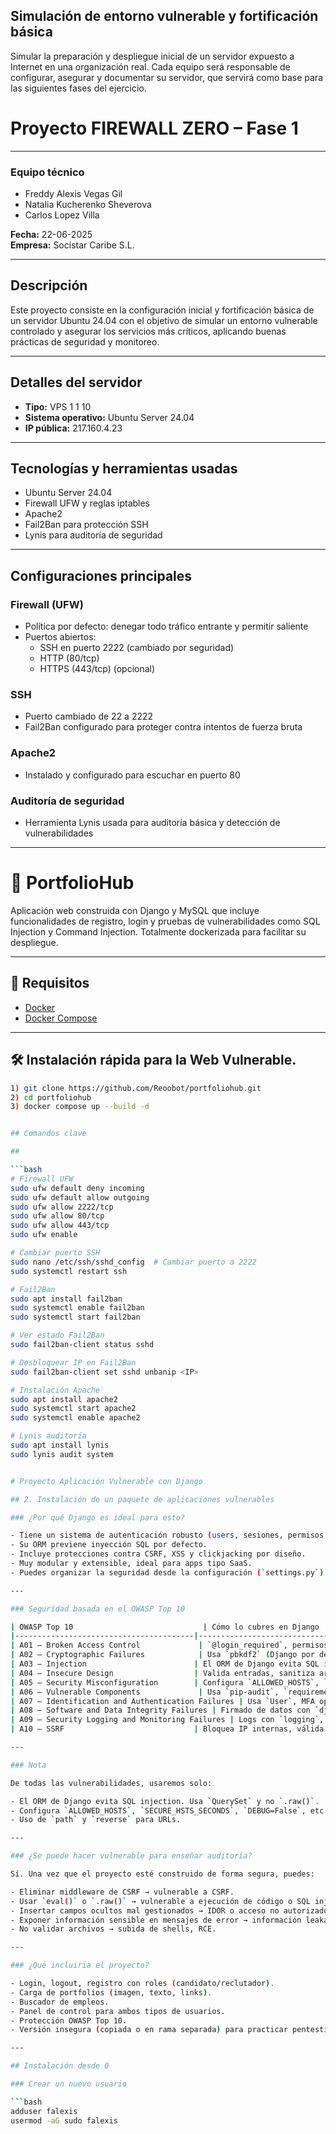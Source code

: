 ## Simulación de entorno vulnerable y fortificación básica
Simular la preparación y despliegue inicial de un servidor expuesto a Internet en una organización real. Cada equipo será responsable de configurar, asegurar y documentar su servidor, que servirá como base para las siguientes fases del ejercicio.
# Proyecto FIREWALL ZERO – Fase 1

---

### Equipo técnico  
- Freddy Alexis Vegas Gil  
- Natalia Kucherenko Sheverova  
- Carlos Lopez Villa  

**Fecha:** 22-06-2025  
**Empresa:** Socistar Caribe S.L.

---

## Descripción

Este proyecto consiste en la configuración inicial y fortificación básica de un servidor Ubuntu 24.04 con el objetivo de simular un entorno vulnerable controlado y asegurar los servicios más críticos, aplicando buenas prácticas de seguridad y monitoreo.

---

## Detalles del servidor

- **Tipo:** VPS 1 1 10  
- **Sistema operativo:** Ubuntu Server 24.04  
- **IP pública:** 217.160.4.23  

---

## Tecnologías y herramientas usadas

- Ubuntu Server 24.04  
- Firewall UFW y reglas iptables  
- Apache2  
- Fail2Ban para protección SSH  
- Lynis para auditoría de seguridad  

---

## Configuraciones principales

### Firewall (UFW)

- Política por defecto: denegar todo tráfico entrante y permitir saliente  
- Puertos abiertos:  
  - SSH en puerto 2222 (cambiado por seguridad)  
  - HTTP (80/tcp)  
  - HTTPS (443/tcp) (opcional)  

### SSH

- Puerto cambiado de 22 a 2222  
- Fail2Ban configurado para proteger contra intentos de fuerza bruta  

### Apache2

- Instalado y configurado para escuchar en puerto 80  

### Auditoría de seguridad

- Herramienta Lynis usada para auditoría básica y detección de vulnerabilidades  

---

# 🧠 PortfolioHub

Aplicación web construida con Django y MySQL que incluye funcionalidades de registro, login y pruebas de vulnerabilidades como SQL Injection y Command Injection. Totalmente dockerizada para facilitar su despliegue.

---

## 🚀 Requisitos

- [Docker](https://www.docker.com/)
- [Docker Compose](https://docs.docker.com/compose/)

---

## 🛠 Instalación rápida para la Web Vulnerable.

```bash
1) git clone https://github.com/Reoobot/portfoliohub.git
2) cd portfoliohub
3) docker compose up --build -d


## Comandos clave

##

```bash
# Firewall UFW
sudo ufw default deny incoming
sudo ufw default allow outgoing
sudo ufw allow 2222/tcp
sudo ufw allow 80/tcp
sudo ufw allow 443/tcp
sudo ufw enable

# Cambiar puerto SSH
sudo nano /etc/ssh/sshd_config  # Cambiar puerto a 2222
sudo systemctl restart ssh

# Fail2Ban
sudo apt install fail2ban
sudo systemctl enable fail2ban
sudo systemctl start fail2ban

# Ver estado Fail2Ban
sudo fail2ban-client status sshd

# Desbloquear IP en Fail2Ban
sudo fail2ban-client set sshd unbanip <IP>

# Instalación Apache
sudo apt install apache2
sudo systemctl start apache2
sudo systemctl enable apache2

# Lynis auditoría
sudo apt install lynis
sudo lynis audit system


# Proyecto Aplicación Vulnerable con Django

## 2. Instalación de un paquete de aplicaciones vulnerables

### ¿Por qué Django es ideal para esto?

- Tiene un sistema de autenticación robusto (users, sesiones, permisos, etc.).
- Su ORM previene inyección SQL por defecto.
- Incluye protecciones contra CSRF, XSS y clickjacking por diseño.
- Muy modular y extensible, ideal para apps tipo SaaS.
- Puedes organizar la seguridad desde la configuración (`settings.py`) hasta las vistas, middlewares, etc.

---

### Seguridad basada en el OWASP Top 10

| OWASP Top 10                             | Cómo lo cubres en Django                                                                                   |
|----------------------------------------|------------------------------------------------------------------------------------------------------------|
| A01 – Broken Access Control             | `@login_required`, permisos de grupos, `has_perm`, lógica en views.                                        |
| A02 – Cryptographic Failures            | Usa `pbkdf2` (Django por defecto), HTTPS con `SECURE_SSL_REDIRECT`.                                        |
| A03 – Injection                        | El ORM de Django evita SQL injection. Usa `QuerySet` y no `.raw()`.                                        |
| A04 – Insecure Design                  | Valida entradas, sanitiza archivos subidos, define lógica de negocio segura.                               |
| A05 – Security Misconfiguration        | Configura `ALLOWED_HOSTS`, `SECURE_HSTS_SECONDS`, `DEBUG=False`, etc.                                     |
| A06 – Vulnerable Components             | Usa `pip-audit`, `requirements.txt` actualizado, virtualenvs.                                             |
| A07 – Identification and Authentication Failures | Usa `User`, MFA opcional, `SESSION_COOKIE_SECURE`, límites de sesión.                                       |
| A08 – Software and Data Integrity Failures | Firmado de datos con `django.signing`, verificación de integridad.                                         |
| A09 – Security Logging and Monitoring Failures | Logs con `logging`, integración con SIEM (opcional).                                                       |
| A10 – SSRF                             | Bloquea IP internas, válida URLs, no permitas redirecciones sin control.                                  |

---

### Nota

De todas las vulnerabilidades, usaremos solo:

- El ORM de Django evita SQL injection. Usa `QuerySet` y no `.raw()`.
- Configura `ALLOWED_HOSTS`, `SECURE_HSTS_SECONDS`, `DEBUG=False`, etc.
- Uso de `path` y `reverse` para URLs.

---

### ¿Se puede hacer vulnerable para enseñar auditoría?

Sí. Una vez que el proyecto esté construido de forma segura, puedes:

- Eliminar middleware de CSRF → vulnerable a CSRF.
- Usar `eval()` o `.raw()` → vulnerable a ejecución de código o SQL injection.
- Insertar campos ocultos mal gestionados → IDOR o acceso no autorizado.
- Exponer información sensible en mensajes de error → información leakage.
- No validar archivos → subida de shells, RCE.

---

### ¿Qué incluiría el proyecto?

- Login, logout, registro con roles (candidato/reclutador).
- Carga de portfolios (imagen, texto, links).
- Buscador de empleos.
- Panel de control para ambos tipos de usuarios.
- Protección OWASP Top 10.
- Versión insegura (copiada o en rama separada) para practicar pentesting.

---

## Instalación desde 0

### Crear un nuevo usuario

```bash
adduser falexis
usermod -aG sudo falexis

